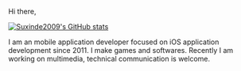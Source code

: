 Hi there,

[![Suxinde2009's GitHub stats](https://github-readme-stats.vercel.app/api?username=suxinde2009)](https://github.com/anuraghazra/github-readme-stats)

I am an mobile application developer focused on iOS application development since 2011.
I make games and softwares. Recently I am working on multimedia, technical communication is welcome.



